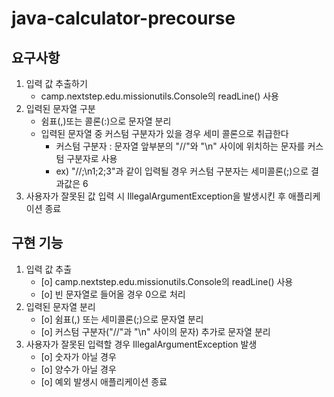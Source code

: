 # java-calculator-precourse

## 요구사항
1. 입력 값 추출하기
    - camp.nextstep.edu.missionutils.Console의 readLine() 사용
2. 입력된 문자열 구분
   - 쉼표(,)또는 콜론(:)으로 문자열 분리 
   * 입력된 문자열 중 커스텀 구분자가 있을 경우 세미 콜론으로 취급한다
     - 커스텀 구분자 : 문자열 앞부분의 "//"와 "\n" 사이에 위치하는 문자를 커스텀 구분자로 사용
     - ex) "//;\n1;2;3"과 같이 입력될 경우 커스텀 구분자는 세미콜론(;)으로 결과값은 6
4. 사용자가 잘못된 값 입력 시 IllegalArgumentException을 발생시킨 후 애플리케이션 종료

## 구현 기능
1. 입력 값 추출
    - [o] camp.nextstep.edu.missionutils.Console의 readLine() 사용
    - [o] 빈 문자열로 들어올 경우 0으로 처리
2. 입력된 문자열 분리
    - [o] 쉼표(,) 또는 세미콜론(;)으로 문자열 분리
    - [o] 커스텀 구분자("//"과 "\n" 사이의 문자) 추가로 문자열 분리 
3. 사용자가 잘못된 입력할 경우 IllegalArgumentException 발생
    - [o] 숫자가 아닐 경우
    - [o] 양수가 아닐 경우
    - [o] 예외 발생시 애플리케이션 종료